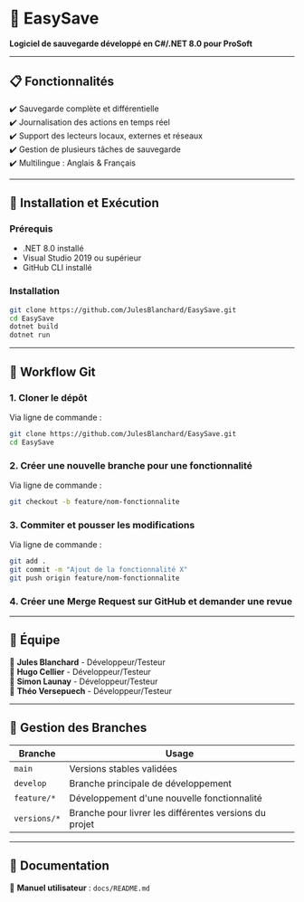 # 📌 EasySave

**Logiciel de sauvegarde développé en C#/.NET 8.0 pour ProSoft**

---

## 📋 Fonctionnalités
✔️ Sauvegarde complète et différentielle  
✔️ Journalisation des actions en temps réel  
✔️ Support des lecteurs locaux, externes et réseaux  
✔️ Gestion de plusieurs tâches de sauvegarde  
✔️ Multilingue : Anglais & Français  

---

## 🔧 Installation et Exécution
### **Prérequis**
- .NET 8.0 installé
- Visual Studio 2019 ou supérieur
- GitHub CLI installé

### **Installation**
```bash
git clone https://github.com/JulesBlanchard/EasySave.git
cd EasySave
dotnet build
dotnet run
```

---

## 🚀 Workflow Git

### **1. Cloner le dépôt**
Via ligne de commande : 
```bash
git clone https://github.com/JulesBlanchard/EasySave.git
cd EasySave
```

### **2. Créer une nouvelle branche pour une fonctionnalité**
Via ligne de commande : 
```bash
git checkout -b feature/nom-fonctionnalite
```

### **3. Commiter et pousser les modifications**
Via ligne de commande : 
```bash
git add .
git commit -m "Ajout de la fonctionnalité X"
git push origin feature/nom-fonctionnalite
```

### **4. Créer une Merge Request sur GitHub et demander une revue**

---

## 👥 Équipe
👤 **Jules Blanchard** - Développeur/Testeur   
👤 **Hugo Cellier** - Développeur/Testeur  
👤 **Simon Launay** - Développeur/Testeur  
👤 **Théo Versepuech** - Développeur/Testeur  

---

## 📜 Gestion des Branches

| Branche | Usage |
|---------|-------|
| `main` | Versions stables validées |
| `develop` | Branche principale de développement |
| `feature/*` | Développement d'une nouvelle fonctionnalité |
| `versions/*`| Branche pour livrer les différentes versions du projet |'

---

## 📄 Documentation
📑 **Manuel utilisateur** : `docs/README.md`
